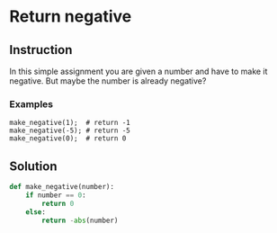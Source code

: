 # Return negative

## Instruction

In this simple assignment you are given a number and have to make it negative. But maybe the number is already negative?

### Examples
```
make_negative(1);  # return -1
make_negative(-5); # return -5
make_negative(0);  # return 0
```

## Solution

```python
def make_negative(number):
    if number == 0:
        return 0
    else:
        return -abs(number)
```
